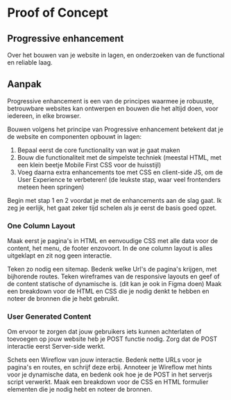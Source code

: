 # Proof of Concept

## Progressive enhancement

Over het bouwen van je website in lagen, en onderzoeken van de functional en reliable laag.

## Aanpak

Progressive enhancement is een van de principes waarmee je robuuste, betrouwbare websites kan ontwerpen en bouwen die het altijd doen, voor iedereen, in elke browser.

Bouwen volgens het principe van Progressive enhancement betekent dat je de website en componenten opbouwt in lagen: 
<!-- Door je website en componenten in lagen te bouwen zorg je ervoor dat als een enhancement zoals een mooie animatie, of een interactie met client-side javascript niet door een browser kan worden uitgevoerd  -->

1. Bepaal eerst de core functionality van wat je gaat maken
2. Bouw die functionaliteit met de simpelste techniek (meestal HTML, met een klein beetje Mobile First CSS voor de huisstijl)
3. Voeg daarna extra enhancements toe met CSS en client-side JS, om de User Experience te verbeteren! (de leukste stap, waar veel frontenders meteen heen springen)

Begin met stap 1 en 2 voordat je met de enhancements aan de slag gaat. Ik zeg je eerlijk, het gaat zeker tijd schelen als je eerst de basis goed opzet.

### One Column Layout

Maak eerst je pagina's in HTML en eenvoudige CSS met alle data voor de content, het menu, de footer enzovoort. In de one column layout is alles uitgeklapt en zit nog geen interactie. 

Teken zo nodig een sitemap. Bedenk welke Url's de pagina's krijgen, met bijhorende routes. Teken wireframes van de responsive layouts en geef of de content statische of dynamische is. (dit kan je ook in Figma doen) Maak een breakdown voor de HTML en CSS die je nodig denkt te hebben en noteer de bronnen die je hebt gebruikt.

### User Generated Content

Om ervoor te zorgen dat jouw gebruikers iets kunnen achterlaten of toevoegen op jouw website heb je POST functie nodig. Zorg dat de POST interactie eerst Server-side werkt. 

Schets een Wireflow van jouw interactie. Bedenk nette URLs voor je pagina's en routes, en schrijf deze erbij. Annoteer je Wireflow met hints voor je dynamische data, en bedenk ook hoe je de POST in het serverjs script verwerkt. Maak een breakdown voor de CSS en HTML formulier elementen die je nodig hebt en noteer de bronnen.


<!--

## Aanpak

Goede HTML onderzoeken. Fomulieren met fieldsets. Server side afhandelen van User generated content.
Mobile first/one column layout met basis huisstijl.

Schetsen/prototypen:
Sitemap met url-design, routes en data fetch, wireframes met statische en dynamische data, wireflow voor interactie en animatie, High res in Figma responsive layouts.


Goede HTML onderzoeken. Fomulieren met fieldsets. Server side afhandelen van User generated content.
Mobile first/one column layout met basis huisstijl.

Sitemap met url-design, routes en data fetch, wireframes met statische en dynamische data, wireflow voor interactie en animatie,. high res in Figma responsive layouts.

-->
